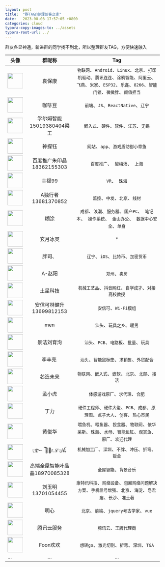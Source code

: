 ```yaml
---
layout: post
title:  "群TAG@邮理创客之家"
date:   2023-08-03 17:57:05 +0800
categories: cloud
typora-copy-images-to: ../assets
typora-root-url: ../
---
```


群友各显神通，新进群的同学找不到北，所以整理群友TAG，方便快速融入




| 头像 | 群昵称 | Tag|
| ------------- |:-------------:|:-------------:|
|<img src="assets/kangear.jpg" width="50" height="50"/>| 袁保康    |`物联网`、`Android`、`Linux`、`北京`、`打印机驱动`、`腾讯连连`、`涂鸦智能`、`阿里云`、`飞燕`、`米家`、`ESP32`、`乐鑫`、`8266`、`智能门锁`、`微微胖`、`颜值担当`
|<img src="assets/咖啡豆.jpg" width="50" height="50"/>| 咖啡豆    |`前端`、`JS`、`ReactNative`、`辽宁`
|<img src="assets/孚尔姆智能15019380404梁工.jpg" width="50" height="50"/>| 孚尔姆智能15019380404梁工    |`嵌入式`、`硬件`、`软件`、`江苏`、`无锡`
|<img src="assets/神探钰.jpg" width="50" height="50"/>| 神探钰    |`网站`、`app`、`游戏盾防御小章鱼`
|<img src="assets/百度推广朱印晶18362155303.jpg" width="50" height="50"/>| 百度推广朱印晶18362155303   |`百度推广`、` 酸梅汤`、` 上海`
|<img src="assets/幸福99.jpg" width="50" height="50"/>| 幸福99    |`VR`、` 珠海`
|<img src="assets/A独行者13681370852.jpg" width="50" height="50"/>| A独行者13681370852    |`监控`、`中发`、`北京`、`线材`
|<img src="assets/糊涂.jpg" width="50" height="50"/>| 糊涂    |`成都`、`浪潮`、`服务器`、`国产PC`、` 笔记本`、` 操作系统`、` 金山办公`、` 数据中心安全`、`单身`
|<img src="assets/玄月冰灵.jpg" width="50" height="50"/>| 玄月冰灵   |`*`
|<img src="assets/胖司、.jpg" width="50" height="50"/>| 胖司、   |`辽宁`、`iOS`、`比特币`、`加密货币`
|<img src="assets/A-赵阳.jpg" width="50" height="50"/>| A-赵阳   |`郑州`、`卖房`
|<img src="assets/土星科技.jpg" width="50" height="50"/>| 土星科技    |`机械工艺品`、`抖音网红`、`自学成才`、`对接高校教授`
|<img src="assets/安信可林健升13699812153.jpg" width="50" height="50"/>| 安信可林健升13699812153  |`安信可`、`Wi-Fi模组`
|<img src="assets/men.jpg" width="50" height="50"/>| men |`汕头`、`玩具之乡`、`暖男`
|<img src="assets/景洁刘育洵.jpg" width="50" height="50"/>|景洁刘育洵  |`汕头`、`PCB`、`电路板`、`批量`、`玩具`
|<img src="assets/李丰亮.jpg" width="50" height="50"/>| 李丰亮   |`汕头`、`智能鼠标垫`、`求销售`、`外贸配合`
|<img src="assets/芯造未来.jpg" width="50" height="50"/>| 芯造未来  |`物联网`、`嵌入式`、`嵌软`、`北京`、`北邮`、`接活`
|<img src="assets/孟小虎.jpg" width="50" height="50"/>| 孟小虎  |`体感游戏原厂`、`求代理`、`合肥`
|<img src="assets/丁力.jpg" width="50" height="50"/>| 丁力  |`硬件工程师`、`硬件大佬`、`PCB`、`成都`、`原理图`、`点子大人`、`创客`、`热心市民`
|<img src="assets/黄俊华.jpg" width="50" height="50"/>| 黄俊华 |`喂鱼机`、`喂鱼器`、`投食器`、`物联网`、`依华莱斯`、`珠海`、`水母`、`智能鱼缸`、`观赏鱼`、`原厂`、`欢迎代理`
|<img src="assets/྄࿐ ེ ེℳ྄r.ℒ྄ⅈ.jpg" width="50" height="50"/>| ྄࿐ ེ ེℳ྄r.ℒ྄ⅈꪌ   |`机械加工厂`、`深圳`、`不胖`、`冲压`、`折弯`、`钣金`
|<img src="assets/高端全屋智能叶晶晶18970085328.jpg" width="50" height="50"/>| 高端全屋智能叶晶晶18970085328  |`全屋智能`、`背景音乐`|
|<img src="assets/刘玉明13701054455.jpg" width="50" height="50"/>| 刘玉明13701054455  |`康特讯科技`、`网络设备`、`包厢网络问题解决方案`、`手机信号增强`、`北京`、`海淀`、`皂君庙`、`长沙`、`准土著`|
|<img src="assets/明心.jpg" width="50" height="50"/>| 明心  |`北京`、`前端`、`jquery考古学家`、`vue`|
|<img src="assets/腾讯云服务.jpg" width="50" height="50"/>| 腾讯云服务  |`腾讯云`、`王牌代理商`|
|<img src="assets/Foon欢欢.jpg" width="50" height="50"/>| Foon欢欢    |`想转go`、`激光切割`、`折弯`、`深圳`、`TGA`
| … |…  |…|

